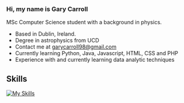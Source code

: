 ### Hi, my name is Gary Carroll

MSc Computer Science student with a background in physics.
* Based in Dublin, Ireland.
* Degree in astrophysics from UCD
* Contact me at garycarroll98@gmail.com
* Currently learning Python, Java, Javascript, HTML, CSS and PHP
* Experience with and currently learning data analytic techniques

## Skills
[![My Skills](https://skillicons.dev/icons?i=py,java,js,php,html,css,aws,mysql)](https://skillicons.dev)
